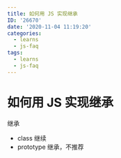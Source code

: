```yaml
---
title: 如何用 JS 实现继承
ID: '26670'
date: '2020-11-04 11:19:20'
categories:
  - learns
  - js-faq
tags:
  - learns
  - js-faq
---
```


# 如何用 JS 实现继承

继承

- class 继续
- prototype 继承，不推荐
 
 
